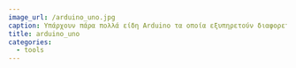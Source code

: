 ```yaml
---
image_url: /arduino_uno.jpg
caption: Υπάρχουν πάρα πολλά είδη Arduino τα οποία εξυπηρετούν διαφορετικές ανάγκες.
title: arduino_uno
categories:
  - tools
---
```

